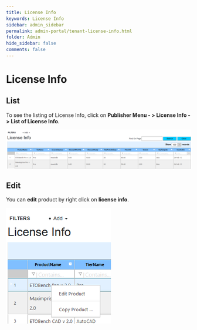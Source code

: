 ```yaml
---
title: License Info
keywords: License Info
sidebar: admin_sidebar
permalink: admin-portal/tenant-license-info.html
folder: Admin
hide_sidebar: false
comments: false
---
```


# License Info

## List

To see the listing of License Info, click on **Publisher Menu - > License Info -> List of License Info**.

![](/images/TenLicenseInfo.png)

## Edit

You can **edit** product by right click on **license info**.

![](/images/TenLicenseInfoRightClick.png)
